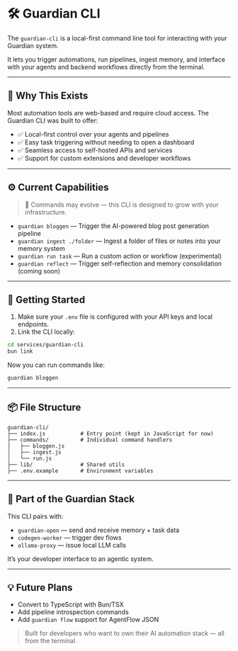 # 🛠️ Guardian CLI

The `guardian-cli` is a local-first command line tool for interacting with your Guardian system.

It lets you trigger automations, run pipelines, ingest memory, and interface with your agents and backend workflows directly from the terminal.

---

## 🔧 Why This Exists

Most automation tools are web-based and require cloud access.
The Guardian CLI was built to offer:

- ✅ Local-first control over your agents and pipelines
- ✅ Easy task triggering without needing to open a dashboard
- ✅ Seamless access to self-hosted APIs and services
- ✅ Support for custom extensions and developer workflows

---

## ⚙️ Current Capabilities

> 🔖 Commands may evolve — this CLI is designed to grow with your infrastructure.

- `guardian bloggen` — Trigger the AI-powered blog post generation pipeline
- `guardian ingest ./folder` — Ingest a folder of files or notes into your memory system
- `guardian run task` — Run a custom action or workflow (experimental)
- `guardian reflect` — Trigger self-reflection and memory consolidation (coming soon)

---

## 🚀 Getting Started

1. Make sure your `.env` file is configured with your API keys and local endpoints.
2. Link the CLI locally:

```bash
cd services/guardian-cli
bun link
```

Now you can run commands like:
```bash
guardian bloggen
```

---

## 📦 File Structure

```
guardian-cli/
├── index.js           # Entry point (kept in JavaScript for now)
├── commands/          # Individual command handlers
│   ├── bloggen.js
│   ├── ingest.js
│   └── run.js
├── lib/               # Shared utils
├── .env.example       # Environment variables
```

---

## 🧠 Part of the Guardian Stack

This CLI pairs with:
- `guardian-open` — send and receive memory + task data
- `codegen-worker` — trigger dev flows
- `ollama-proxy` — issue local LLM calls

It’s your developer interface to an agentic system.

---

## 💡 Future Plans

- Convert to TypeScript with Bun/TSX
- Add pipeline introspection commands
- Add `guardian flow` support for AgentFlow JSON

> Built for developers who want to own their AI automation stack — all from the terminal.
